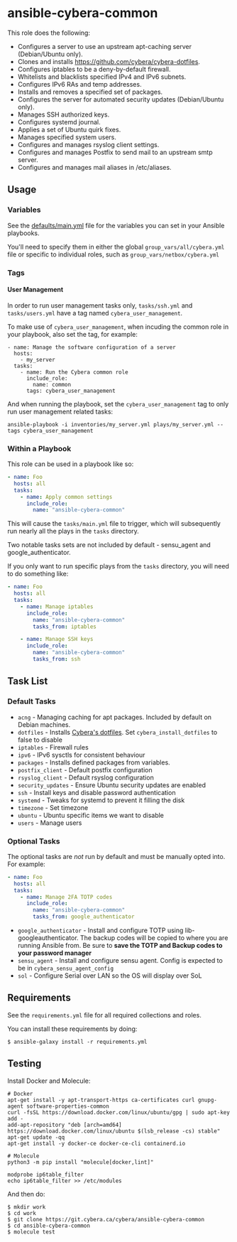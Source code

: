 # ansible-cybera-common

This role does the following:

* Configures a server to use an upstream apt-caching server (Debian/Ubuntu only).
* Clones and installs https://github.com/cybera/cybera-dotfiles.
* Configures iptables to be a deny-by-default firewall.
* Whitelists and blacklists specified IPv4 and IPv6 subnets.
* Configures IPv6 RAs and temp addresses.
* Installs and removes a specified set of packages.
* Configures the server for automated security updates (Debian/Ubuntu only).
* Manages SSH authorized keys.
* Configures systemd journal.
* Applies a set of Ubuntu quirk fixes.
* Manages specified system users.
* Configures and manages rsyslog client settings.
* Configures and manages Postfix to send mail to an upstream smtp server.
* Configures and manages mail aliases in /etc/aliases.

## Usage

### Variables

See the [defaults/main.yml](./defaults/main.yml) file for the variables
you can set in your Ansible playbooks.

You'll need to specify them in either the global `group_vars/all/cybera.yml`
file or specific to individual roles, such as `group_vars/netbox/cybera.yml`


### Tags
#### User Management

In order to run user management tasks only, `tasks/ssh.yml` and `tasks/users.yml` have a tag named `cybera_user_management`.

To make use of `cybera_user_management`, when incuding the common role in your playbook, also set the tag, for example:

```
- name: Manage the software configuration of a server
  hosts:
    - my_server
  tasks:
    - name: Run the Cybera common role
      include_role:
        name: common
      tags: cybera_user_management
```

And when running the playbook, set the `cybera_user_management` tag to only run user management related tasks:
```
ansible-playbook -i inventories/my_server.yml plays/my_server.yml --tags cybera_user_management
```

### Within a Playbook

This role can be used in a playbook like so:

```yaml
- name: Foo
  hosts: all
  tasks:
    - name: Apply common settings
      include_role:
        name: "ansible-cybera-common"
```

This will cause the `tasks/main.yml` file to trigger, which will subsequently
run nearly all the plays in the `tasks` directory.

Two notable tasks sets are not included by default - sensu_agent and google_authenticator.

If you only want to run specific plays from the `tasks` directory, you will
need to do something like:

```yaml
- name: Foo
  hosts: all
  tasks:
    - name: Manage iptables
      include_role:
        name: "ansible-cybera-common"
        tasks_from: iptables

    - name: Manage SSH keys
      include_role:
        name: "ansible-cybera-common"
        tasks_from: ssh
```

## Task List
### Default Tasks
* `acng` - Managing caching for apt packages. Included by default on Debian machines.
* `dotfiles` - Installs [Cybera's dotfiles](https://github.com/cybera/dotfiles). Set `cybera_install_dotfiles` to false to disable
* `iptables` - Firewall rules
* `ipv6` - IPv6 sysctls for consistent behaviour
* `packages` - Installs defined packages from variables.
* `postfix_client` - Default postfix configuration
* `rsyslog_client` - Default rsyslog configuration
* `security_updates` - Ensure Ubuntu security updates are enabled
* `ssh` - Install keys and disable password authentication
* `systemd` - Tweaks for systemd to prevent it filling the disk
* `timezone` - Set timezone
* `ubuntu` - Ubuntu specific items we want to disable
* `users` - Manage users

### Optional Tasks
The optional tasks are *not* run by default and must be manually opted into. For example:
```yaml
- name: Foo
  hosts: all
  tasks:
    - name: Manage 2FA TOTP codes
      include_role:
        name: "ansible-cybera-common"
        tasks_from: google_authenticator
```

* `google_authenticator` - Install and configure TOTP using lib-googleauthenticator. The backup codes will be copied to where you are running Ansible from. Be sure to **save the TOTP and Backup codes to your password manager**
* `sensu_agent` - Install and configure sensu agent. Config is expected to be in `cybera_sensu_agent_config`
* `sol` - Configure Serial over LAN so the OS will display over SoL

## Requirements

See the `requirements.yml` file for all required collections and roles.

You can install these requirements by doing:

```shell
$ ansible-galaxy install -r requirements.yml
```

## Testing

Install Docker and Molecule:

```shell
# Docker
apt-get install -y apt-transport-https ca-certificates curl gnupg-agent software-properties-common
curl -fsSL https://download.docker.com/linux/ubuntu/gpg | sudo apt-key add -
add-apt-repository "deb [arch=amd64] https://download.docker.com/linux/ubuntu $(lsb_release -cs) stable"
apt-get update -qq
apt-get install -y docker-ce docker-ce-cli containerd.io

# Molecule
python3 -m pip install "molecule[docker,lint]"

modprobe ip6table_filter
echo ip6table_filter >> /etc/modules
```

And then do:

```shell
$ mkdir work
$ cd work
$ git clone https://git.cybera.ca/cybera/ansible-cybera-common
$ cd ansible-cybera-common
$ molecule test
```
